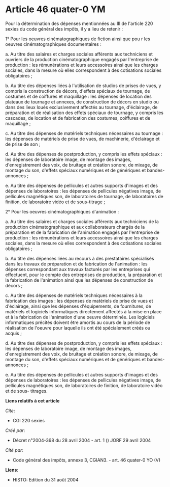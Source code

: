 # Article 46 quater-0 YM

Pour la détermination des dépenses mentionnées au III de l'article 220 sexies du code général des impôts, il y a lieu de
retenir :

1° Pour les oeuvres cinématographiques de fiction ainsi que pou r les oeuvres cinématographiques documentaires :

a. Au titre des salaires et charges sociales afférents aux techniciens et ouvriers de la production cinématographique engagés
par l'entreprise de production : les rémunérations et leurs accessoires ainsi que les charges sociales, dans la mesure où
elles correspondent à des cotisations sociales obligatoires ;

b. Au titre des dépenses liées à l'utilisation de studios de prises de vues, y compris la construction de décors, d'effets
spéciaux de tournage, de costumes et de coiffures et maquillage : les dépenses de location des plateaux de tournage et
annexes, de construction de décors en studio ou dans des lieux loués exclusivement affectés au tournage, d'éclairage, de
préparation et de réalisation des effets spéciaux de tournage, y compris les cascades, de location et de fabrication des
costumes, coiffures et de maquillage ;

c. Au titre des dépenses de matériels techniques nécessaires au tournage : les dépenses de matériels de prise de vues, de
machinerie, d'éclairage et de prise de son ;

d. Au titre des dépenses de postproduction, y compris les effets spéciaux : les dépenses de laboratoire image, de montage des
images, d'enregistrement des voix, de bruitage et création sonore, de mixage, de montage du son, d'effets spéciaux numériques
et de génériques et bandes-annonces ;

e. Au titre des dépenses de pellicules et autres supports d'images et des dépenses de laboratoires : les dépenses de
pellicules négatives image, de pellicules magnétiques son, de laboratoires de tournage, de laboratoires de finition, de
laboratoire vidéo et de sous-titrage ;

2° Pour les oeuvres cinématographiques d'animation :

a. Au titre des salaires et charges sociales afférents aux techniciens de la production cinématographique et aux
collaborateurs chargés de la préparation et de la fabrication de l'animation engagés par l'entreprise de production : les
rémunérations et leurs accessoires ainsi que les charges sociales, dans la mesure où elles correspondent à des cotisations
sociales obligatoires ;

b. Au titre des dépenses liées au recours à des prestataires spécialisés dans les travaux de préparation et de fabrication de
l'animation : les dépenses correspondant aux travaux facturés par les entreprises qui effectuent, pour le compte des
entreprises de production, la préparation et la fabrication de l'animation ainsi que les dépenses de construction de décors ;

c. Au titre des dépenses de matériels techniques nécessaires à la fabrication des images : les dépenses de matériels de prise
de vues et d'éclairage, ainsi que les dépenses d'équipements, de fournitures, de matériels et logiciels informatiques
directement affectés à la mise en place et à la fabrication de l'animation d'une oeuvre déterminée. Les logiciels
informatiques précités doivent être amortis au cours de la période de réalisation de l'oeuvre pour laquelle ils ont été
spécialement créés ou acquis ;

d. Au titre des dépenses de postproduction, y compris les effets spéciaux : les dépenses de laboratoire image, de montage des
images, d'enregistrement des voix, de bruitage et création sonore, de mixage, de montage du son, d'effets spéciaux numériques
et de génériques et bandes-annonces ;

e. Au titre des dépenses de pellicules et autres supports d'images et des dépenses de laboratoires : les dépenses de
pellicules négatives image, de pellicules magnétiques son, de laboratoires de finition, de laboratoire vidéo et de sous-
titrages.

**Liens relatifs à cet article**

_Cite_:

  - CGI 220 sexies

_Créé par_:

  - Décret n°2004-368 du 28 avril 2004 - art. 1 () JORF 29 avril 2004

_Cité par_:

  - Code général des impôts, annexe 3, CGIAN3. - art. 46 quater-0 YO (V)

**Liens**:

  - HISTO: Edition du 31 août 2004
